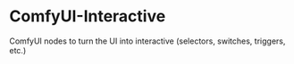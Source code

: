 # ComfyUI-Interactive
ComfyUI nodes to turn the UI into interactive (selectors, switches, triggers, etc.)
